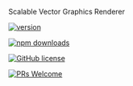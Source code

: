 Scalable Vector Graphics Renderer

[![version](https://img.shields.io/npm/v/@g20/svg.svg)](https://www.npmjs.com/package/@g20/svg)

[![npm downloads](https://img.shields.io/npm/dm/@g20/svg.svg)](https://npm-stat.com/charts.html?package=@g20/svg&from=2022-09-01)

[![GitHub license](https://img.shields.io/badge/license-MIT-blue.svg)](./LICENSE)

[![PRs Welcome](https://img.shields.io/badge/PRs-welcome-brightgreen.svg)](./CONTRIBUTING.md)
